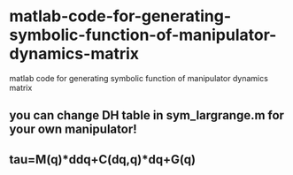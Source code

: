 # matlab-code-for-generating-symbolic-function-of-manipulator-dynamics-matrix
matlab code for generating symbolic function of manipulator dynamics matrix

you can change DH table in sym_largrange.m for your own manipulator!
---------------------------------------------------------
tau=M(q)*ddq+C(dq,q)*dq+G(q)
---------------------------------------------------------
